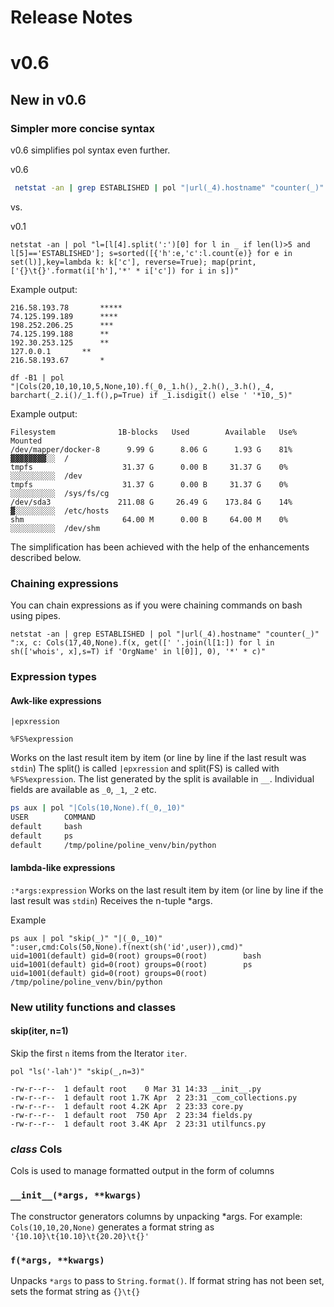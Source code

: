 # Release Notes

# v0.6

## New in v0.6

### Simpler more concise syntax

v0.6 simplifies pol syntax even further.

v0.6
```bash
 netstat -an | grep ESTABLISHED | pol "|url(_4).hostname" "counter(_)" ":x, c: Cols(17,40).f(x,'*' * c)"
```

vs.

v0.1
```
netstat -an | pol "l=[l[4].split(':')[0] for l in _ if len(l)>5 and l[5]=='ESTABLISHED']; s=sorted([{'h':e,'c':l.count(e)} for e in set(l)],key=lambda k: k['c'], reverse=True); map(print,['{}\t{}'.format(i['h'],'*' * i['c']) for i in s])"
```
Example output:

```
216.58.193.78	    *****
74.125.199.189	    ****
198.252.206.25	    ***
74.125.199.188	    **
192.30.253.125	    **
127.0.0.1	    **
216.58.193.67	    *
```


```
df -B1 | pol "|Cols(20,10,10,10,5,None,10).f(_0,_1.h(),_2.h(),_3.h(),_4, barchart(_2.i()/_1.f(),p=True) if _1.isdigit() else ' '*10,_5)"
```

Example output:

```
Filesystem          	1B-blocks 	Used      	Available 	Use% 	          	Mounted
/dev/mapper/docker-8	  9.99 G  	  8.06 G  	  1.93 G  	81%  	▓▓▓▓▓▓▓▓░░	/
tmpfs               	 31.37 G  	  0.00 B  	 31.37 G  	0%   	░░░░░░░░░░	/dev
tmpfs               	 31.37 G  	  0.00 B  	 31.37 G  	0%   	░░░░░░░░░░	/sys/fs/cg
/dev/sda3           	211.08 G  	 26.49 G  	173.84 G  	14%  	▓░░░░░░░░░	/etc/hosts
shm                 	 64.00 M  	  0.00 B  	 64.00 M  	0%   	░░░░░░░░░░	/dev/shm

```

The simplification has been achieved with the help of the enhancements described below.

### Chaining expressions

You can chain expressions as if you were chaining commands on bash using pipes.

```
netstat -an | grep ESTABLISHED | pol "|url(_4).hostname" "counter(_)" ":x, c: Cols(17,40,None).f(x, get([' '.join(l[1:]) for l in sh(['whois', x],s=T) if 'OrgName' in l[0]], 0), '*' * c)"
```

### Expression types

#### Awk-like expressions
`|epxression`

`%FS%expression`

Works on the last result item by item (or line by line if the last result was ```stdin```)
The split() is called `|epxression` and split(FS) is called with `%FS%expression`.
The list generated by the split is available in `__`.
Individual fields are available as `_0`, `_1`, `_2` etc.

```bash
ps aux | pol "|Cols(10,None).f(_0,_10)"
USER      	COMMAND
default   	bash
default   	ps
default   	/tmp/poline/poline_venv/bin/python
```


#### lambda-like expressions
`:*args:expression`
Works on the last result item by item (or line by line if the last result was ```stdin```)
Receives the n-tuple *args.

Example

```
ps aux | pol "skip(_)" "|(_0,_10)" ":user,cmd:Cols(50,None).f(next(sh('id',user)),cmd)"
uid=1001(default) gid=0(root) groups=0(root)      	bash
uid=1001(default) gid=0(root) groups=0(root)      	ps
uid=1001(default) gid=0(root) groups=0(root)      	/tmp/poline/poline_venv/bin/python
```

### New utility functions and classes

#### skip(iter, n=1)

Skip the first ```n``` items from the Iterator ```iter```.

```
pol "ls('-lah')" "skip(_,n=3)"
```

```
-rw-r--r--  1 default root    0 Mar 31 14:33 __init__.py
-rw-r--r--  1 default root 1.7K Apr  2 23:31 _com_collections.py
-rw-r--r--  1 default root 4.2K Apr  2 23:33 core.py
-rw-r--r--  1 default root  750 Apr  2 23:34 fields.py
-rw-r--r--  1 default root 3.4K Apr  2 23:31 utilfuncs.py
```

### *class* Cols

Cols is used to manage formatted output in the form of columns

### `__init__(*args, **kwargs)`
The constructor generators columns by unpacking *args. For example:
```Cols(10,10,20,None)``` generates a format string as ```'{10.10}\t{10.10}\t{20.20}\t{}'```

### `f(*args, **kwargs)`
Unpacks ```*args``` to pass to ```String.format()```. If format string has not been set, sets the format string as `{}\t{}`



